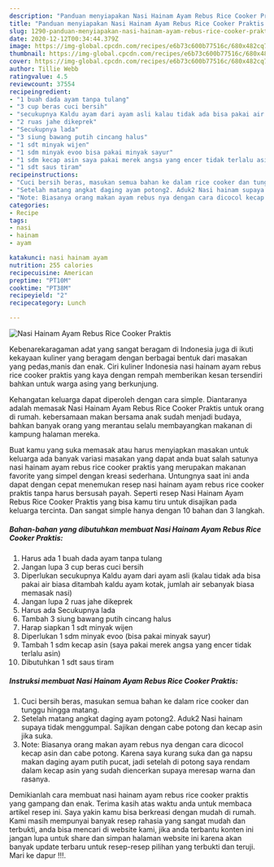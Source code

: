 ```yaml
---
description: "Panduan menyiapakan Nasi Hainam Ayam Rebus Rice Cooker Praktis terupdate"
title: "Panduan menyiapakan Nasi Hainam Ayam Rebus Rice Cooker Praktis terupdate"
slug: 1290-panduan-menyiapakan-nasi-hainam-ayam-rebus-rice-cooker-praktis-terupdate
date: 2020-12-12T00:34:44.379Z
image: https://img-global.cpcdn.com/recipes/e6b73c600b77516c/680x482cq70/nasi-hainam-ayam-rebus-rice-cooker-praktis-foto-resep-utama.jpg
thumbnail: https://img-global.cpcdn.com/recipes/e6b73c600b77516c/680x482cq70/nasi-hainam-ayam-rebus-rice-cooker-praktis-foto-resep-utama.jpg
cover: https://img-global.cpcdn.com/recipes/e6b73c600b77516c/680x482cq70/nasi-hainam-ayam-rebus-rice-cooker-praktis-foto-resep-utama.jpg
author: Tillie Webb
ratingvalue: 4.5
reviewcount: 37554
recipeingredient:
- "1 buah dada ayam tanpa tulang"
- "3 cup beras cuci bersih"
- "secukupnya Kaldu ayam dari ayam asli kalau tidak ada bisa pakai air biasa ditambah kaldu ayam kotak jumlah air sebanyak biasa memasak nasi"
- "2 ruas jahe dikeprek"
- "Secukupnya lada"
- "3 siung bawang putih cincang halus"
- "1 sdt minyak wijen"
- "1 sdm minyak evoo bisa pakai minyak sayur"
- "1 sdm kecap asin saya pakai merek angsa yang encer tidak terlalu asin"
- "1 sdt saus tiram"
recipeinstructions:
- "Cuci bersih beras, masukan semua bahan ke dalam rice cooker dan tunggu hingga matang."
- "Setelah matang angkat daging ayam potong2. Aduk2 Nasi hainam supaya tidak menggumpal. Sajikan dengan cabe potong dan kecap asin jika suka."
- "Note: Biasanya orang makan ayam rebus nya dengan cara dicocol kecap asin dan cabe potong. Karena saya kurang suka dan ga napsu makan daging ayam putih pucat, jadi setelah di potong saya rendam dalam kecap asin yang sudah diencerkan supaya meresap warna dan rasanya."
categories:
- Recipe
tags:
- nasi
- hainam
- ayam

katakunci: nasi hainam ayam 
nutrition: 255 calories
recipecuisine: American
preptime: "PT10M"
cooktime: "PT38M"
recipeyield: "2"
recipecategory: Lunch

---
```



![Nasi Hainam Ayam Rebus Rice Cooker Praktis](https://img-global.cpcdn.com/recipes/e6b73c600b77516c/680x482cq70/nasi-hainam-ayam-rebus-rice-cooker-praktis-foto-resep-utama.jpg)

Kebenarekaragaman adat yang sangat beragam di Indonesia juga di ikuti kekayaan kuliner yang beragam dengan berbagai bentuk dari masakan yang pedas,manis dan enak. Ciri kuliner Indonesia nasi hainam ayam rebus rice cooker praktis yang kaya dengan rempah memberikan kesan tersendiri bahkan untuk warga asing yang berkunjung.




Kehangatan keluarga dapat diperoleh dengan cara simple. Diantaranya adalah memasak Nasi Hainam Ayam Rebus Rice Cooker Praktis untuk orang di rumah. kebersamaan makan bersama anak sudah menjadi budaya, bahkan banyak orang yang merantau selalu membayangkan makanan di kampung halaman mereka.

Buat kamu yang suka memasak atau harus menyiapkan masakan untuk keluarga ada banyak variasi masakan yang dapat anda buat salah satunya nasi hainam ayam rebus rice cooker praktis yang merupakan makanan favorite yang simpel dengan kreasi sederhana. Untungnya saat ini anda dapat dengan cepat menemukan resep nasi hainam ayam rebus rice cooker praktis tanpa harus bersusah payah.
Seperti resep Nasi Hainam Ayam Rebus Rice Cooker Praktis yang bisa kamu tiru untuk disajikan pada keluarga tercinta. Dan sangat simple hanya dengan 10 bahan dan 3 langkah.


<!--inarticleads1-->

##### Bahan-bahan yang dibutuhkan membuat Nasi Hainam Ayam Rebus Rice Cooker Praktis:

1. Harus ada 1 buah dada ayam tanpa tulang
1. Jangan lupa 3 cup beras cuci bersih
1. Diperlukan secukupnya Kaldu ayam dari ayam asli (kalau tidak ada bisa pakai air biasa ditambah kaldu ayam kotak, jumlah air sebanyak biasa memasak nasi)
1. Jangan lupa 2 ruas jahe dikeprek
1. Harus ada Secukupnya lada
1. Tambah 3 siung bawang putih cincang halus
1. Harap siapkan 1 sdt minyak wijen
1. Diperlukan 1 sdm minyak evoo (bisa pakai minyak sayur)
1. Tambah 1 sdm kecap asin (saya pakai merek angsa yang encer tidak terlalu asin)
1. Dibutuhkan 1 sdt saus tiram




<!--inarticleads2-->

##### Instruksi membuat  Nasi Hainam Ayam Rebus Rice Cooker Praktis:

1. Cuci bersih beras, masukan semua bahan ke dalam rice cooker dan tunggu hingga matang.
1. Setelah matang angkat daging ayam potong2. Aduk2 Nasi hainam supaya tidak menggumpal. Sajikan dengan cabe potong dan kecap asin jika suka.
1. Note: Biasanya orang makan ayam rebus nya dengan cara dicocol kecap asin dan cabe potong. Karena saya kurang suka dan ga napsu makan daging ayam putih pucat, jadi setelah di potong saya rendam dalam kecap asin yang sudah diencerkan supaya meresap warna dan rasanya.




Demikianlah cara membuat nasi hainam ayam rebus rice cooker praktis yang gampang dan enak. Terima kasih atas waktu anda untuk membaca artikel resep ini. Saya yakin kamu bisa berkreasi dengan mudah di rumah. Kami masih mempunyai banyak resep rahasia yang sangat mudah dan terbukti, anda bisa mencari di website kami, jika anda terbantu konten ini jangan lupa untuk share dan simpan halaman website ini karena akan banyak update terbaru untuk resep-resep pilihan yang terbukti dan teruji. Mari ke dapur !!!. 
